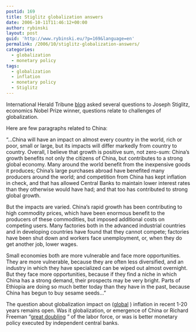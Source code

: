 ```yaml
---
postid: 169
title: Stiglitz globalization answers
date: 2006-10-11T11:46:12+00:00
author: rybinski
layout: post
guid: 'http://www.rybinski.eu/?p=169&language=en'
permalink: /2006/10/stiglitz-globalization-answers/
categories:
  - globalization
  - monetary policy
tags:
  - globalization
  - inflation
  - monetary policy
  - Stiglitz
---
```

International Herald Tribune [blog](http://blogs.iht.com/tribtalk/business/globalization/?p=177) asked several questions to Joseph Stiglitz, economics Nobel Prize winner, questions relate to challenges of globalization.

<!--more-->

Here are few paragraphs related to China:

“…China will have an impact on almost every country in the world, rich or poor, small or large, but its impacts will differ markedly from country to country. Overall, I believe that growth is positive sum, not zero-sum: China’s growth benefits not only the citizens of China, but contributes to a strong global economy. Many around the world benefit from the inexpensive goods it produces; China’s large purchases abroad have benefited many producers around the world; and competition from China has kept inflation in check, and that has allowed Central Banks to maintain lower interest rates than they otherwise would have had; and that too has contributed to strong global growth.

But the impacts are varied. China’s rapid growth has been contributing to high commodity prices, which have been enormous benefit to the producers of these commodities, but imposed additional costs on competing users. Many factories both in the advanced industrial countries and in developing countries have found that they cannot compete; factories have been shut down and workers face unemployment, or, when they do get another job, lower wages.

Small economies both are more vulnerable and face more opportunities. They are more vulnerable, because they are often less diversified, and an industry in which they have specialized can be wiped out almost overnight. But they face more opportunities, because if they find a niche in which China has a strong demand, their prospects may be very bright. Parts of Ethiopia are doing so much better today than they have in the past, because China has begun to buy sesame seeds…”

The question about globalization impact on ([global](/uploads/ecb_global_inflation.pdf) ) inflation in recent 1-20 years remains open. Was it globalization, or emergence of China or Richard Freeman “[great doubling](/uploads/freeman_on_great_doubling.pdf) ” of the labor force, or was is better monetary policy executed by independent central banks.
